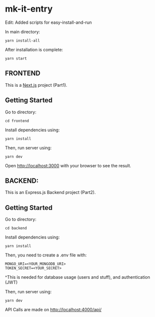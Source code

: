 ﻿# mk-it-entry

Edit: Added scripts for easy-install-and-run

In main directory:
```
yarn install-all
```
After installation is complete:
```
yarn start
```


## FRONTEND

This is a [Next.js](https://nextjs.org/) project (Part1).

## Getting Started

Go to directory:
```
cd frontend
```

Install dependencies using:

```
yarn install
```


Then, run server using:
```
yarn dev
```

Open [http://localhost:3000](http://localhost:3000) with your browser to see the result.



## BACKEND:
 
This is an Express.js Backend project (Part2).

## Getting Started

Go to directory:
```
cd backend
```

Install dependencies using:

```
yarn install
```

Then, you need to create a .env file with:
```
MONGO_URI=<YOUR_MONGODB_URI>
TOKEN_SECRET=<YOUR_SECRET>
```

^This is needed for database usage (users and stuff), and authentication (JWT)

Then, run server using:
```
yarn dev
```

API Calls are made on [http://localhost:4000/api/](http://localhost:4000/api/)

